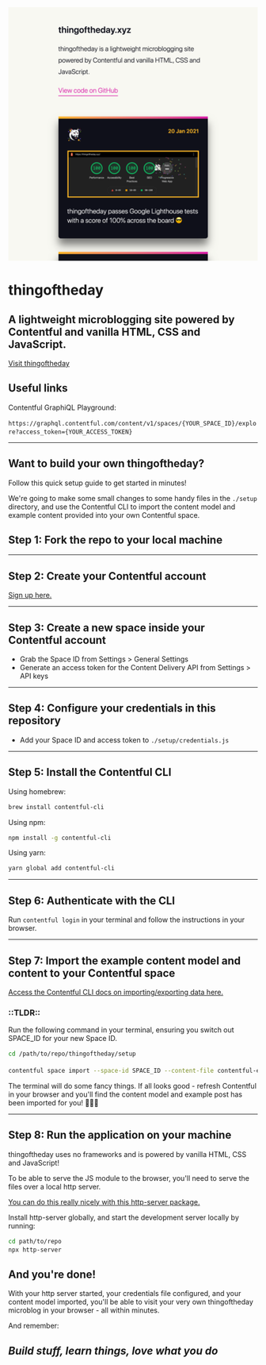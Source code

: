![Screenshot of thingoftheday.xyz](./assets/screenshot.png)

# thingoftheday

## A lightweight microblogging site powered by Contentful and vanilla HTML, CSS and JavaScript.

[Visit thingoftheday](https://thingoftheday.xyz/)

## Useful links

Contentful GraphiQL Playground:

`https://graphql.contentful.com/content/v1/spaces/{YOUR_SPACE_ID}/explore?access_token={YOUR_ACCESS_TOKEN}`

___

## Want to build your own thingoftheday?

Follow this quick setup guide to get started in minutes!

We're going to make some small changes to some handy files in the `./setup` directory, and use the Contentful CLI to import the content model and example content provided into your own Contentful space.

## Step 1: Fork the repo to your local machine

___

## Step 2: Create your Contentful account

[Sign up here.](https://www.contentful.com/sign-up/)

___

## Step 3: Create a new space inside your Contentful account

- Grab the Space ID from Settings > General Settings
- Generate an access token for the Content Delivery API from Settings > API keys

___

## Step 4: Configure your credentials in this repository

- Add your Space ID and access token to `./setup/credentials.js`

___

## Step 5: Install the Contentful CLI

Using homebrew:

```bash
brew install contentful-cli
```

Using npm:

```bash
npm install -g contentful-cli
```

Using yarn:

```bash
yarn global add contentful-cli

```

___

## Step 6: Authenticate with the CLI

Run `contentful login` in your terminal and follow the instructions in your browser.

___

## Step 7: Import the example content model and content to your Contentful space

[Access the Contentful CLI docs on importing/exporting data here.](https://www.contentful.com/developers/docs/tutorials/cli/import-and-export/)

### ::TLDR::

Run the following command in your terminal, ensuring you switch out SPACE_ID for your new Space ID.

```bash
cd /path/to/repo/thingoftheday/setup

contentful space import --space-id SPACE_ID --content-file contentful-export.json
```

The terminal will do some fancy things. If all looks good - refresh Contentful in your browser and you'll find the content model and example post has been imported for you! 🎉🎉🎉

___

## Step 8: Run the application on your machine

thingoftheday uses no frameworks and is powered by vanilla HTML, CSS and JavaScript!

To be able to serve the JS module to the browser, you'll need to serve the files over a local http server.

[You can do this really nicely with this http-server package.](https://www.npmjs.com/package/http-server)

Install http-server globally, and start the development server locally by running:

```bash
cd path/to/repo
npx http-server
```

## And you're done!

With your http server started, your credentials file configured, and your content model imported, you'll be able to visit your very own thingoftheday microblog in your browser - all within minutes.

And remember:

## _Build stuff, learn things, love what you do_
